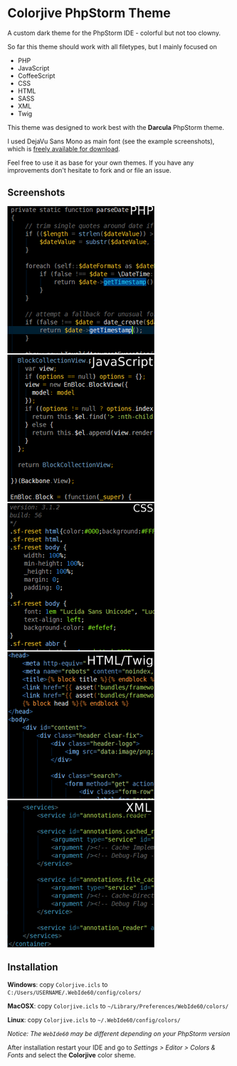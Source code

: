 Colorjive PhpStorm Theme
========================

A custom dark theme for the PhpStorm IDE - colorful but not too clowny.

So far this theme should work with all filetypes, but I mainly focused on

* PHP
* JavaScript
* CoffeeScript
* CSS
* HTML
* SASS
* XML
* Twig

This theme was designed to work best with the **Darcula** PhpStorm theme.

I used DejaVu Sans Mono as main font (see the example screenshots), which is [freely available for download][1].

Feel free to use it as base for your own themes. If you have any improvements don't hesitate to fork and or file an issue.

Screenshots
-----------

![PHP](screenshots/php.png?raw=true) ![JavaScript](screenshots/javascript.png?raw=true) ![CSS](screenshots/css.png?raw=true) ![HTML/Twig](screenshots/html-twig.png?raw=true) ![XML](screenshots/xml.png?raw=true)

Installation
------------

**Windows**: copy `Colorjive.icls` to `C:/Users/USERNAME/.WebIde60/config/colors/`

**MacOSX**: copy `Colorjive.icls` to `~/Library/Preferences/WebIde60/colors/`

**Linux**: copy `Colorjive.icls` to `~/.WebIde60/config/colors/`

*Notice: The `WebIde60` may be different depending on your PhpStorm version*

After installation restart your IDE and go to *Settings > Editor > Colors & Fonts* and select the **Colorjive** color sheme.

[1]: http://dejavu-fonts.org/wiki/Download